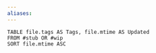 ```yaml
---
aliases:
---
```

```dataview
TABLE file.tags AS Tags, file.mtime AS Updated
FROM #stub OR #wip
SORT file.mtime ASC

```
